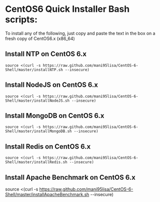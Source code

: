 CentOS6 Quick Installer Bash scripts:
==========================

To install any of the following, just copy and paste the text in the box on a fresh copy of CentOS6.x (x86_64)


Install NTP on CentOS 6.x
-----

    source <(curl -s https://raw.github.com/mani95lisa/CentOS-6-Shell/master/installNTP.sh --insecure)

Install NodeJS on CentOS 6.x
-----

    source <(curl -s https://raw.github.com/mani95lisa/CentOS-6-Shell/master/installNodeJS.sh --insecure)


Install MongoDB on CentOS 6.x
-----

    source <(curl -s https://raw.github.com/mani95lisa/CentOS-6-Shell/master/installMongoDB.sh --insecure)


Install Redis on CentOS 6.x
-----

    source <(curl -s https://raw.github.com/mani95lisa/CentOS-6-Shell/master/installRedis.sh --insecure)
    
Install Apache Benchmark on CentOS 6.x
-----
source <(curl -s https://raw.github.com/mani95lisa/CentOS-6-Shell/master/installApacheBenchmark.sh --insecure)